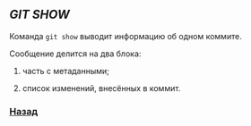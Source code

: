 ## *GIT SHOW*

Команда ```git show``` выводит информацию об одном коммите.

Сообщение делится на два блока:

1. часть с метаданными;

2. список изменений, внесённых в коммит.

### [Назад](/data.md)